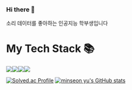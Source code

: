 ### Hi there 👋
소리 데이터를 좋아하는 인공지능 학부생입니다
# My Tech Stack 📚
<img src="https://img.shields.io/badge/python-3776AB?style=for-the-badge&logo=python&logoColor=white"><img src="https://img.shields.io/badge/java-007396?style=for-the-badge&logo=java&logoColor=white"><img src="https://img.shields.io/badge/MySQL-764ABC?style=for-the-badge&logo=MySQLx&logoColor=purple"><img src="https://img.shields.io/badge/Pytorch-003545?style=for-the-badge&logo=PyTorch&logoColor=#EE4C2C">

[![Solved.ac Profile](http://mazassumnida.wtf/api/v2/generate_badge?boj=wjg0807)](https://solved.ac/wjg0807/)
[![minseon yu's GitHub stats](https://github-readme-stats.vercel.app/api?username=사용자명)](https://github.com/사용자명/github-readme-stats)

